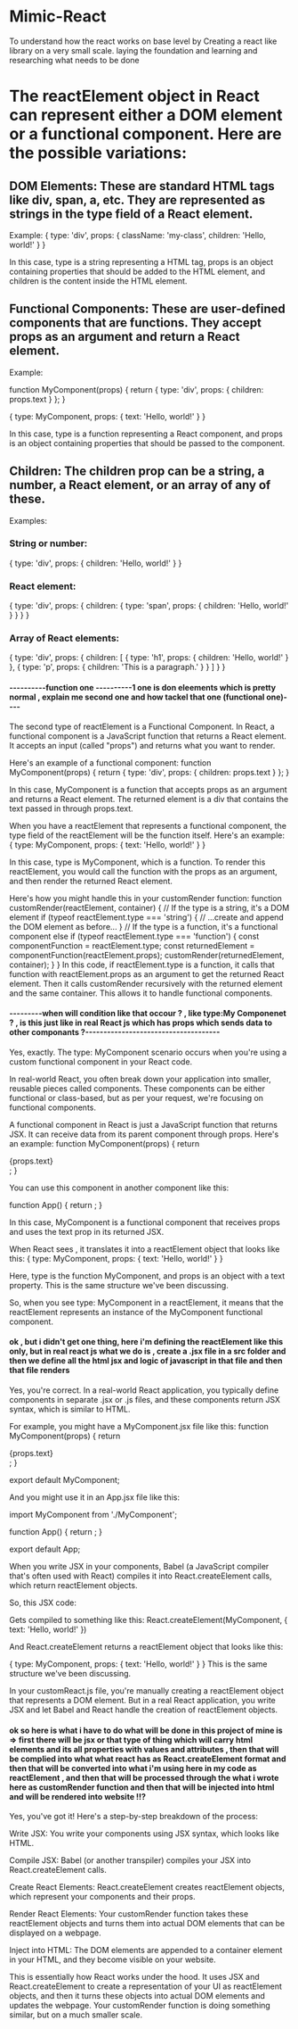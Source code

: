 # Mimic-React
To understand how the react works on base level by Creating a react like library on a very small scale. laying the foundation and learning and researching what needs to be done 

# The reactElement object in React can represent either a DOM element or a functional component. Here are the possible variations:

## DOM Elements: These are standard HTML tags like div, span, a, etc. They are represented as strings in the type field of a React element.
Example:
{
    type: 'div',
    props: {
        className: 'my-class',
        children: 'Hello, world!'
    }
}

In this case, type is a string representing a HTML tag, props is an object containing properties that should be added to the HTML element, and children is the content inside the HTML element.

## Functional Components: These are user-defined components that are functions. They accept props as an argument and return a React element.
Example:

function MyComponent(props) {
    return {
        type: 'div',
        props: {
            children: props.text
        }
    };
}

{
    type: MyComponent,
    props: {
        text: 'Hello, world!'
    }
}


In this case, type is a function representing a React component, and props is an object containing properties that should be passed to the component.

## Children: The children prop can be a string, a number, a React element, or an array of any of these.
Examples:

### String or number:
{
    type: 'div',
    props: {
        children: 'Hello, world!'
    }
}

### React element:
{
    type: 'div',
    props: {
        children: {
            type: 'span',
            props: {
                children: 'Hello, world!'
            }
        }
    }
}

### Array of React elements:
{
    type: 'div',
    props: {
        children: [
            {
                type: 'h1',
                props: {
                    children: 'Hello, world!'
                }
            },
            {
                type: 'p',
                props: {
                    children: 'This is a paragraph.'
                }
            }
        ]
    }
}


#### ----------function one ----------1 one is don eleements which is pretty normal , explain me second one and how tackel that one (functional one)----
The second type of reactElement is a Functional Component. In React, a functional component is a JavaScript function that returns a React element. It accepts an input (called "props") and returns what you want to render.

Here's an example of a functional component:
function MyComponent(props) {
    return {
        type: 'div',
        props: {
            children: props.text
        }
    };
}

In this case, MyComponent is a function that accepts props as an argument and returns a React element. The returned element is a div that contains the text passed in through props.text.

When you have a reactElement that represents a functional component, the type field of the reactElement will be the function itself. Here's an example:
{
    type: MyComponent,
    props: {
        text: 'Hello, world!'
    }
}

In this case, type is MyComponent, which is a function. To render this reactElement, you would call the function with the props as an argument, and then render the returned React element.

Here's how you might handle this in your customRender function:
function customRender(reactElement, container) {
    // If the type is a string, it's a DOM element
    if (typeof reactElement.type === 'string') {
        // ...create and append the DOM element as before...
    }
    // If the type is a function, it's a functional component
    else if (typeof reactElement.type === 'function') {
        const componentFunction = reactElement.type;
        const returnedElement = componentFunction(reactElement.props);
        customRender(returnedElement, container);
    }
}
In this code, if reactElement.type is a function, it calls that function with reactElement.props as an argument to get the returned React element. Then it calls customRender recursively with the returned element and the same container. This allows it to handle functional components.


#### ---------when will condition like that occour ? , like type:My Componenet ? , is this just like in real React js which has props which sends data to other componants ?-------------------------------------

Yes, exactly. The type: MyComponent scenario occurs when you're using a custom functional component in your React code.

In real-world React, you often break down your application into smaller, reusable pieces called components. These components can be either functional or class-based, but as per your request, we're focusing on functional components.

A functional component in React is just a JavaScript function that returns JSX. It can receive data from its parent component through props. Here's an example:
function MyComponent(props) {
    return <div>{props.text}</div>;
}

You can use this component in another component like this:

function App() {
    return <MyComponent text="Hello, world!" />;
}

In this case, MyComponent is a functional component that receives props and uses the text prop in its returned JSX.

When React sees <MyComponent text="Hello, world!" />, it translates it into a reactElement object that looks like this:
{
    type: MyComponent,
    props: {
        text: 'Hello, world!'
    }
}

Here, type is the function MyComponent, and props is an object with a text property. This is the same structure we've been discussing.

So, when you see type: MyComponent in a reactElement, it means that the reactElement represents an instance of the MyComponent functional component.



#### ok , but i didn't get one thing, here i'm defining the reactElement like this only, but in real react js what we do is , create a .jsx file in a src folder and then we define all the html jsx and logic of javascript in that file and then that file renders

 Yes, you're correct. In a real-world React application, you typically define components in separate .jsx or .js files, and these components return JSX syntax, which is similar to HTML.

For example, you might have a MyComponent.jsx file like this:
function MyComponent(props) {
    return <div>{props.text}</div>;
}

export default MyComponent;

And you might use it in an App.jsx file like this:

import MyComponent from './MyComponent';

function App() {
    return <MyComponent text="Hello, world!" />;
}

export default App;

When you write JSX in your components, Babel (a JavaScript compiler that's often used with React) compiles it into React.createElement calls, which return reactElement objects.

So, this JSX code:
<MyComponent text="Hello, world!" />

Gets compiled to something like this:
React.createElement(MyComponent, { text: 'Hello, world!' })

And React.createElement returns a reactElement object that looks like this:

{
    type: MyComponent,
    props: {
        text: 'Hello, world!'
    }
}
This is the same structure we've been discussing.

In your customReact.js file, you're manually creating a reactElement object that represents a DOM element. But in a real React application, you write JSX and let Babel and React handle the creation of reactElement objects.


#### ok so here is what i have to do what will be done in this project of mine is => first there will be jsx or that type of thing which will carry html elements and its all properties with values and attributes , then that will be complied into what what react has as React.createElement format and then that will be converted into what i'm using here in my code as reactElement , and then that will be processed through the what i wrote here as customRender function and then that will be injected into html and will be rendered into website !!?

Yes, you've got it! Here's a step-by-step breakdown of the process:

Write JSX: You write your components using JSX syntax, which looks like HTML.

Compile JSX: Babel (or another transpiler) compiles your JSX into React.createElement calls.

Create React Elements: React.createElement creates reactElement objects, which represent your components and their props.

Render React Elements: Your customRender function takes these reactElement objects and turns them into actual DOM elements that can be displayed on a webpage.

Inject into HTML: The DOM elements are appended to a container element in your HTML, and they become visible on your website.

This is essentially how React works under the hood. It uses JSX and React.createElement to create a representation of your UI as reactElement objects, and then it turns these objects into actual DOM elements and updates the webpage. Your customRender function is doing something similar, but on a much smaller scale.



#### 